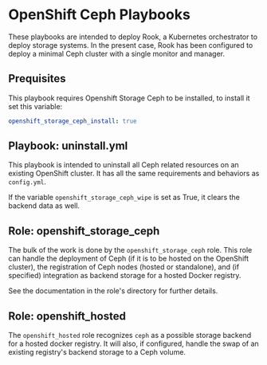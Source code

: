 # OpenShift Ceph Playbooks

These playbooks are intended to deploy Rook, a Kubernetes orchestrator to deploy storage systems.
In the present case, Rook has been configured to deploy a minimal Ceph cluster with a single monitor and manager.

## Prequisites

This playbook requires Openshift Storage Ceph to be installed, to install it set this variable:

```yaml
openshift_storage_ceph_install: true
```

## Playbook: uninstall.yml

This playbook is intended to uninstall all Ceph related resources
on an existing OpenShift cluster.
It has all the same requirements and behaviors as `config.yml`.

If the variable `openshift_storage_ceph_wipe` is set as True,
it clears the backend data as well.

## Role: openshift_storage_ceph

The bulk of the work is done by the `openshift_storage_ceph` role. This
role can handle the deployment of Ceph (if it is to be hosted on the
OpenShift cluster), the registration of Ceph nodes (hosted or standalone),
and (if specified) integration as backend storage for a hosted Docker registry.

See the documentation in the role's directory for further details.

## Role: openshift_hosted

The `openshift_hosted` role recognizes `ceph` as a possible storage
backend for a hosted docker registry. It will also, if configured, handle the
swap of an existing registry's backend storage to a Ceph volume.
